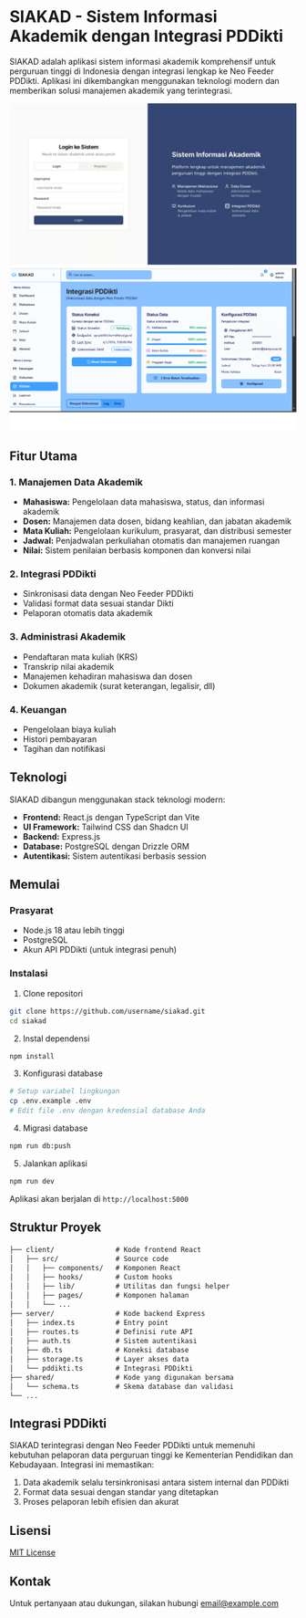 # SIAKAD - Sistem Informasi Akademik dengan Integrasi PDDikti

SIAKAD adalah aplikasi sistem informasi akademik komprehensif untuk perguruan tinggi di Indonesia dengan integrasi lengkap ke Neo Feeder PDDikti. Aplikasi ini dikembangkan menggunakan teknologi modern dan memberikan solusi manajemen akademik yang terintegrasi.

![SIAKAD Dashboard](1.png)
![SIAKAD Dashboard](2.png)

## Fitur Utama

### 1. Manajemen Data Akademik
- **Mahasiswa:** Pengelolaan data mahasiswa, status, dan informasi akademik
- **Dosen:** Manajemen data dosen, bidang keahlian, dan jabatan akademik
- **Mata Kuliah:** Pengelolaan kurikulum, prasyarat, dan distribusi semester
- **Jadwal:** Penjadwalan perkuliahan otomatis dan manajemen ruangan
- **Nilai:** Sistem penilaian berbasis komponen dan konversi nilai

### 2. Integrasi PDDikti
- Sinkronisasi data dengan Neo Feeder PDDikti
- Validasi format data sesuai standar Dikti
- Pelaporan otomatis data akademik

### 3. Administrasi Akademik
- Pendaftaran mata kuliah (KRS)
- Transkrip nilai akademik
- Manajemen kehadiran mahasiswa dan dosen
- Dokumen akademik (surat keterangan, legalisir, dll)

### 4. Keuangan
- Pengelolaan biaya kuliah
- Histori pembayaran
- Tagihan dan notifikasi

## Teknologi

SIAKAD dibangun menggunakan stack teknologi modern:

- **Frontend:** React.js dengan TypeScript dan Vite
- **UI Framework:** Tailwind CSS dan Shadcn UI
- **Backend:** Express.js
- **Database:** PostgreSQL dengan Drizzle ORM
- **Autentikasi:** Sistem autentikasi berbasis session

## Memulai

### Prasyarat
- Node.js 18 atau lebih tinggi
- PostgreSQL
- Akun API PDDikti (untuk integrasi penuh)

### Instalasi

1. Clone repositori
```bash
git clone https://github.com/username/siakad.git
cd siakad
```

2. Instal dependensi
```bash
npm install
```

3. Konfigurasi database
```bash
# Setup variabel lingkungan
cp .env.example .env
# Edit file .env dengan kredensial database Anda
```

4. Migrasi database
```bash
npm run db:push
```

5. Jalankan aplikasi
```bash
npm run dev
```

Aplikasi akan berjalan di `http://localhost:5000`

## Struktur Proyek

```
├── client/               # Kode frontend React
│   ├── src/              # Source code
│   │   ├── components/   # Komponen React
│   │   ├── hooks/        # Custom hooks
│   │   ├── lib/          # Utilitas dan fungsi helper
│   │   ├── pages/        # Komponen halaman
│   │   └── ...
├── server/               # Kode backend Express
│   ├── index.ts          # Entry point
│   ├── routes.ts         # Definisi rute API
│   ├── auth.ts           # Sistem autentikasi
│   ├── db.ts             # Koneksi database
│   ├── storage.ts        # Layer akses data
│   └── pddikti.ts        # Integrasi PDDikti
├── shared/               # Kode yang digunakan bersama
│   └── schema.ts         # Skema database dan validasi
└── ...
```

## Integrasi PDDikti

SIAKAD terintegrasi dengan Neo Feeder PDDikti untuk memenuhi kebutuhan pelaporan data perguruan tinggi ke Kementerian Pendidikan dan Kebudayaan. Integrasi ini memastikan:

1. Data akademik selalu tersinkronisasi antara sistem internal dan PDDikti
2. Format data sesuai dengan standar yang ditetapkan
3. Proses pelaporan lebih efisien dan akurat

## Lisensi

[MIT License](LICENSE)

## Kontak

Untuk pertanyaan atau dukungan, silakan hubungi [email@example.com](mailto:email@example.com)